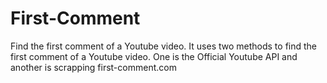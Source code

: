 # First-Comment
Find the first comment of a Youtube video. It uses two methods to find the first comment of a Youtube video. One is the Official Youtube API and another is scrapping first-comment.com
